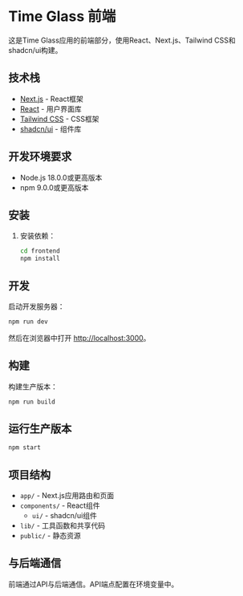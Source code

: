 # Time Glass 前端

这是Time Glass应用的前端部分，使用React、Next.js、Tailwind CSS和shadcn/ui构建。

## 技术栈

- [Next.js](https://nextjs.org/) - React框架
- [React](https://reactjs.org/) - 用户界面库
- [Tailwind CSS](https://tailwindcss.com/) - CSS框架
- [shadcn/ui](https://ui.shadcn.com/) - 组件库

## 开发环境要求

- Node.js 18.0.0或更高版本
- npm 9.0.0或更高版本

## 安装

1. 安装依赖：
   ```bash
   cd frontend
   npm install
   ```

## 开发

启动开发服务器：

```bash
npm run dev
```

然后在浏览器中打开 [http://localhost:3000](http://localhost:3000)。

## 构建

构建生产版本：

```bash
npm run build
```

## 运行生产版本

```bash
npm start
```

## 项目结构

- `app/` - Next.js应用路由和页面
- `components/` - React组件
  - `ui/` - shadcn/ui组件
- `lib/` - 工具函数和共享代码
- `public/` - 静态资源

## 与后端通信

前端通过API与后端通信。API端点配置在环境变量中。

